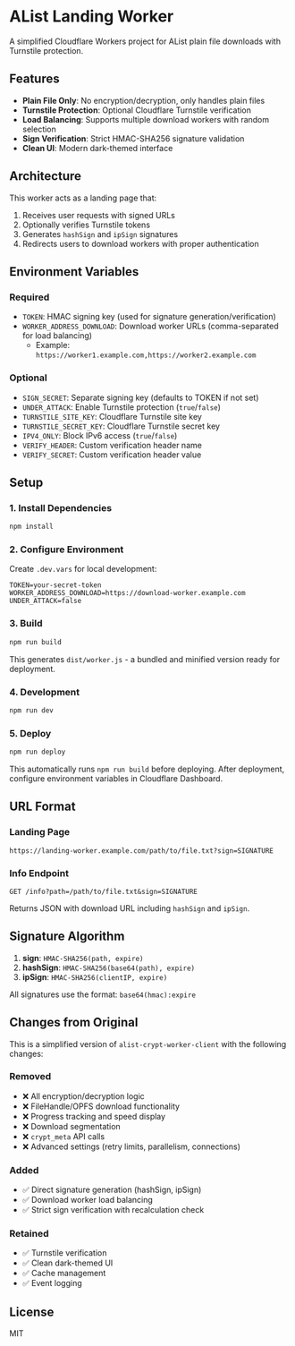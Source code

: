 # AList Landing Worker

A simplified Cloudflare Workers project for AList plain file downloads with Turnstile protection.

## Features

- **Plain File Only**: No encryption/decryption, only handles plain files
- **Turnstile Protection**: Optional Cloudflare Turnstile verification
- **Load Balancing**: Supports multiple download workers with random selection
- **Sign Verification**: Strict HMAC-SHA256 signature validation
- **Clean UI**: Modern dark-themed interface

## Architecture

This worker acts as a landing page that:
1. Receives user requests with signed URLs
2. Optionally verifies Turnstile tokens
3. Generates `hashSign` and `ipSign` signatures
4. Redirects users to download workers with proper authentication

## Environment Variables

### Required
- `TOKEN`: HMAC signing key (used for signature generation/verification)
- `WORKER_ADDRESS_DOWNLOAD`: Download worker URLs (comma-separated for load balancing)
  - Example: `https://worker1.example.com,https://worker2.example.com`

### Optional
- `SIGN_SECRET`: Separate signing key (defaults to TOKEN if not set)
- `UNDER_ATTACK`: Enable Turnstile protection (`true`/`false`)
- `TURNSTILE_SITE_KEY`: Cloudflare Turnstile site key
- `TURNSTILE_SECRET_KEY`: Cloudflare Turnstile secret key
- `IPV4_ONLY`: Block IPv6 access (`true`/`false`)
- `VERIFY_HEADER`: Custom verification header name
- `VERIFY_SECRET`: Custom verification header value

## Setup

### 1. Install Dependencies
```bash
npm install
```

### 2. Configure Environment
Create `.dev.vars` for local development:
```
TOKEN=your-secret-token
WORKER_ADDRESS_DOWNLOAD=https://download-worker.example.com
UNDER_ATTACK=false
```

### 3. Build
```bash
npm run build
```

This generates `dist/worker.js` - a bundled and minified version ready for deployment.

### 4. Development
```bash
npm run dev
```

### 5. Deploy
```bash
npm run deploy
```

This automatically runs `npm run build` before deploying. After deployment, configure environment variables in Cloudflare Dashboard.

## URL Format

### Landing Page
```
https://landing-worker.example.com/path/to/file.txt?sign=SIGNATURE
```

### Info Endpoint
```
GET /info?path=/path/to/file.txt&sign=SIGNATURE
```
Returns JSON with download URL including `hashSign` and `ipSign`.

## Signature Algorithm

1. **sign**: `HMAC-SHA256(path, expire)`
2. **hashSign**: `HMAC-SHA256(base64(path), expire)`
3. **ipSign**: `HMAC-SHA256(clientIP, expire)`

All signatures use the format: `base64(hmac):expire`

## Changes from Original

This is a simplified version of `alist-crypt-worker-client` with the following changes:

### Removed
- ❌ All encryption/decryption logic
- ❌ FileHandle/OPFS download functionality
- ❌ Progress tracking and speed display
- ❌ Download segmentation
- ❌ `crypt_meta` API calls
- ❌ Advanced settings (retry limits, parallelism, connections)

### Added
- ✅ Direct signature generation (hashSign, ipSign)
- ✅ Download worker load balancing
- ✅ Strict sign verification with recalculation check

### Retained
- ✅ Turnstile verification
- ✅ Clean dark-themed UI
- ✅ Cache management
- ✅ Event logging

## License

MIT
